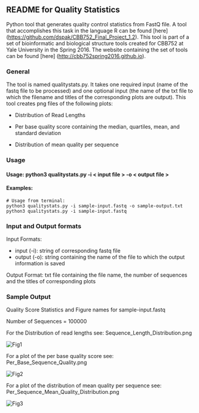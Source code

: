 **README for Quality Statistics**
---------------------------------------------------------------

Python tool that generates quality control statistics from FastQ file. A tool that accomplishes this task in the language R can be found [here] (https://github.com/dspak/CBB752_Final_Project_1.2). This tool is part of a set of bioinformatic and biological structure tools created for CBB752 at Yale University in the Spring 2016. The website containing the set of tools can be found [here] (http://cbb752spring2016.github.io).

### General
The tool is named qualitystats.py. It takes one required input (name of the fastq file to be processed) and one optional input (the name of the txt file to which the filename and titles of the corresponding plots are output).  This tool creates png files of the following plots:
  
  * Distribution of Read Lengths
  
  * Per base quality score containing the median, quartiles, mean, and standard deviation
  
  * Distribution of mean quality per sequence

### Usage
  
  #### Usage:      python3 qualitystats.py -i < input file > -o < output file >
  
  #### Examples:  
  ```{r NCBI_python, engine="python", highlight=TRUE}
# Usage from terminal:
  python3 qualitystats.py -i sample-input.fastq -o sample-output.txt
  python3 qualitystats.py -i sample-input.fastq
  ```
  
### Input and Output formats
  
Input Formats:	
 * input (-i): string of corresponding fastq file
 * output (-o): string containing the name of the file to which the output information is saved

Output Format:	txt file containing the file name, the number of sequences and the titles of corresponding plots

### Sample Output

Quality Score Statistics and Figure names for sample-input.fastq

Number of Sequences = 100000

For the Distribution of read lengths see: Sequence_Length_Distribution.png

![Fig1](https://github.com/peter-mm-williams/CBB752_Final_Project_1.2/blob/master/Sequence_Length_Distribution.png)

For a plot of the per base quality score see: Per_Base_Sequence_Quality.png

![Fig2](https://github.com/peter-mm-williams/CBB752_Final_Project_1.2/blob/master/Per_Base_Sequence_Quality.png)

For a plot of the distribution of mean quality per sequence see: Per_Sequence_Mean_Quality_Distribution.png

![Fig3](https://github.com/peter-mm-williams/CBB752_Final_Project_1.2/blob/master/Per_Sequence_Mean_Quality_Distribution.png)

